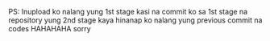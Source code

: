 PS: Inupload ko nalang yung 1st stage kasi na commit ko sa 1st stage na repository yung 2nd stage kaya hinanap ko nalang yung previous commit na codes HAHAHAHA sorry

